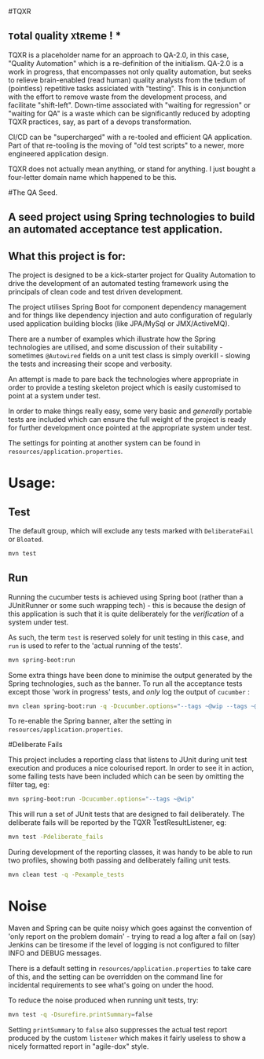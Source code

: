 #TQXR
## `T`otal `Q`uality `X`t`R`eme ! *

TQXR is a placeholder name for an approach to QA-2.0, in this case, "Quality Automation" which is a re-definition
of the initialism. QA-2.0 is a work in progress, that encompasses not only quality automation, but seeks to
relieve brain-enabled (read human) quality analysts from the tedium of (pointless) repetitive tasks assiciated
with "testing". This is in conjunction with the effort to remove waste from the development process, and facilitate
"shift-left". Down-time associated with "waiting for regression" or "waiting for QA" is a waste which can be
significantly reduced by adopting TQXR practices, say, as part of a devops transformation.

CI/CD can be "supercharged" with a re-tooled and efficient QA application. Part of that re-tooling is the moving
of "old test scripts" to a newer, more engineered application design.

TQXR does not actually mean anything, or stand for anything. I just bought a four-letter domain name which
happened to be this.

#The QA Seed.

## A seed project using Spring technologies to build an automated acceptance test application.

## What this project is for:
The project is designed to be a kick-starter project for Quality Automation to drive the
development of an automated testing framework using the principals of clean code and test driven development.

The project utilises Spring Boot for component dependency management and for things like dependency injection and 
auto configuration of regularly used application building blocks (like JPA/MySql or JMX/ActiveMQ).

There are a number of examples which illustrate how the Spring technologies are utilised, and some discussion
of their suitability - sometimes `@Autowired` fields on a unit test class is simply overkill - slowing the tests
and increasing their scope and verbosity.

An attempt is made to pare back the technologies where appropriate in order to provide a testing skeleton project
which is easily customised to point at a system under test.

In order to make things really easy, some very basic and *generally* portable tests are included which can ensure
the full weight of the project is ready for further development once pointed at the appropriate system under test.

The settings for pointing at another system can be found in `resources/application.properties`.

# Usage:

## Test

The default group, which will exclude any tests marked with `DeliberateFail` or `Bloated`.

```bash
mvn test
```

## Run

Running the cucumber tests is achieved using Spring boot (rather than a JUnitRunner or some such wrapping tech) - this
is because the design of this application is such that it is quite deliberately for the *verification* of a system
under test.

As such, the term `test` is reserved solely for unit testing in this case, and `run` is used to refer to the 'actual
running of the tests'.

```bash
mvn spring-boot:run
```

Some extra things have been done to minimise the output generated by the Spring technologies, such as the banner. To run
all the acceptance tests except those 'work in progress' tests, and *only* log the output of `cucumber` :

```bash
mvn clean spring-boot:run -q -Dcucumber.options="--tags ~@wip --tags ~@deliberate_fail"
```

To re-enable the Spring banner, alter the setting in `resources/application.properties`.

#Deliberate Fails

This project includes a reporting class that listens to JUnit during unit test execution and produces a nice colourised
report. In order to see it in action, some failing tests have been included which can be seen by omitting the filter
tag, eg:

```bash
mvn spring-boot:run -Dcucumber.options="--tags ~@wip"
```

This will run a set of JUnit tests that are designed to fail deliberately.
The deliberate fails will be reported by the TQXR TestResultListener, eg:

```bash
mvn test -Pdeliberate_fails
```

During development of the reporting classes, it was handy to be able to run two profiles, showing
both passing and deliberately failing unit tests.

```bash
mvn clean test -q -Pexample_tests
```


# Noise

Maven and Spring can be quite noisy which goes against the convention of 'only report on the problem domain' - trying to
read a log after a fail on (say) Jenkins can be tiresome if the level of logging is not configured to filter INFO and
DEBUG messages.

There is a default setting in `resources/application.properties` to take care of this, and the setting can be overridden
on the command line for incidental requirements to see what's going on under the hood.

To reduce the noise produced when running unit tests, try:
```bash
mvn test -q -Dsurefire.printSummary=false
```

Setting `printSummary` to `false` also suppresses the actual test report produced by the custom `listener` which makes it
fairly useless to show a nicely formatted report in "agile-dox" style.

